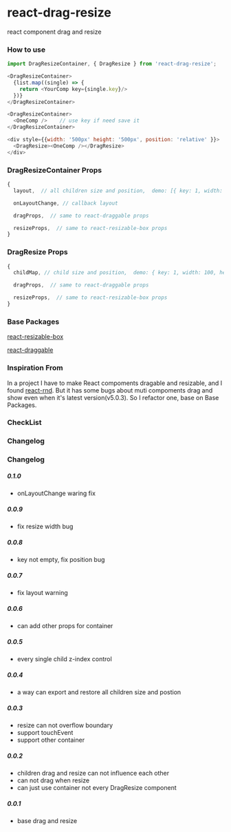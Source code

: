 # react-drag-resize
react component drag and resize

### How to use
```javascript
import DragResizeContainer, { DragResize } from 'react-drag-resize';

<DragResizeContainer>
  {list.map((single) => {
    return <YourComp key={single.key}/>
  })}
</DragResizeContainer>

<DragResizeContainer>
  <OneComp />    // use key if need save it
</DragResizeContainer>

<div style={{width: '500px' height: '500px', position: 'relative' }}>
  <DragResize><OneComp /></DragResize>
</div>
```
### DragResizeContainer Props
```javascript
{
  layout,  // all children size and position,  demo: [{ key: 1, width: 100, height: 1000, x: 0, y: 0, zIndex: 1 } ]

  onLayoutChange, // callback layout

  dragProps,  // same to react-draggable props

  resizeProps,  // same to react-resizable-box props
}
```
### DragResize Props
```javascript
{
  childMap, // child size and position,  demo: { key: 1, width: 100, height: 1000, x: 0, y: 0, zIndex: 1 }

  dragProps,  // same to react-draggable props

  resizeProps,  // same to react-resizable-box props
}
```
### Base Packages
[react-resizable-box](https://github.com/bokuweb/react-resizable-box)

[react-draggable](https://github.com/mzabriskie/react-draggable)

### Inspiration From

In a project I have to make React compoments dragable and resizable, and I found [react-rnd](https://github.com/bokuweb/react-rnd). But it has some bugs about muti compoments drag and show even when it's latest version(v5.0.3).
So I refactor one, base on Base Packages.

### CheckList

### Changelog

### Changelog
##### 0.1.0
* onLayoutChange waring fix

##### 0.0.9
* fix resize width bug

##### 0.0.8
* key not empty, fix position bug

##### 0.0.7
* fix layout warning

##### 0.0.6
* can add other props for container

##### 0.0.5
* every single child z-index control

##### 0.0.4
* a way can export and restore all children size and postion

##### 0.0.3
* resize can not overflow boundary
* support touchEvent
* support other container

##### 0.0.2
* children drag and resize can not influence each other
* can not drag when resize
* can just use container not every DragResize component

##### 0.0.1
* base drag and resize
